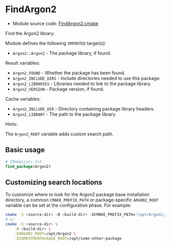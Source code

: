 <!-- This is auto-generated file. -->
# FindArgon2

* Module source code: [FindArgon2.cmake](https://github.com/petk/php-build-system/blob/master/cmake/cmake/modules/FindArgon2.cmake)

Find the Argon2 library.

Module defines the following `IMPORTED` target(s):

* `Argon2::Argon2` - The package library, if found.

Result variables:

* `Argon2_FOUND` - Whether the package has been found.
* `Argon2_INCLUDE_DIRS` - Include directories needed to use this package.
* `Argon2_LIBRARIES` - Libraries needed to link to the package library.
* `Argon2_VERSION` - Package version, if found.

Cache variables:

* `Argon2_INCLUDE_DIR` - Directory containing package library headers.
* `Argon2_LIBRARY` - The path to the package library.

Hints:

The `Argon2_ROOT` variable adds custom search path.

## Basic usage

```cmake
# CMakeLists.txt
find_package(Argon2)
```

## Customizing search locations

To customize where to look for the Argon2 package base
installation directory, a common `CMAKE_PREFIX_PATH` or
package-specific `ARGON2_ROOT` variable can be set at
the configuration phase. For example:

```sh
cmake -S <source-dir> -B <build-dir> -DCMAKE_PREFIX_PATH="/opt/Argon2;/opt/some-other-package"
# or
cmake -S <source-dir> \
    -B <build-dir> \
    -DARGON2_ROOT=/opt/Argon2 \
    -DSOMEOTHERPACKAGE_ROOT=/opt/some-other-package
```
